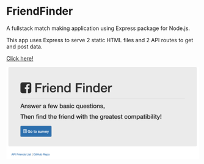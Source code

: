 # FriendFinder

A fullstack match making application using Express package for Node.js.

This app uses Express to serve 2 static HTML files and 2 API routes to get and post data.

[Click here!](https://zefriendfinder.herokuapp.com/)

![](images/image1.jpg)
